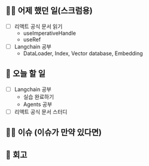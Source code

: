 ## ✍🏻 어제 했던 일(스크럼용)

- [ ] 리액트 공식 문서 읽기
  - useImperativeHandle
  - useRef
- [ ] Langchain 공부
  - DataLoader, Index, Vector database, Embedding

## 📑 오늘 할 일

- [ ] Langchain 공부
  - 실습 완료하기
  - Agents 공부
- [ ] 리액트 공식 문서 스터디

## 🙏🏻 이슈 (이슈가 만약 있다면)

## 💬 회고
